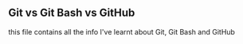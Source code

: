 ## Git vs Git Bash vs GitHub

this file contains all the info I've learnt about Git, Git Bash and GitHub
